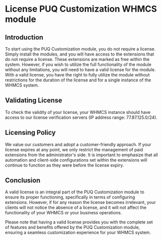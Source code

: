# License PUQ Customization WHMCS module

## Introduction

To start using the PUQ Customization module, you do not require a license. Simply install the modules, and you will have access to the extensions that do not require a license. These extensions are marked as free within the system. However, if you wish to utilize the full functionality of the module without any limitations, you will need to have a valid license for the module. With a valid license, you have the right to fully utilize the module without restrictions for the duration of the license and for a single instance of the WHMCS system.

## Validating License

To check the validity of your license, your WHMCS instance should have access to our license verification servers (IP address range: 77.87.125.0/24).

## Licensing Policy

We value our customers and adopt a customer-friendly approach. If your license expires at any point, we only restrict the management of paid extensions from the administrator's side. It is important to emphasize that all automation and client-side configurations set within the extensions will continue to function as they were before the license expiry.

## Conclusion

A valid license is an integral part of the PUQ Customization module to ensure its proper functioning, specifically in terms of configuring extensions. However, if for any reason the license becomes irrelevant, your clients will not notice the absence of a license, and it will not affect the functionality of your WHMCS or your business operations.

Please note that having a valid license provides you with the complete set of features and benefits offered by the PUQ Customization module, ensuring a seamless customization experience for your WHMCS system.
